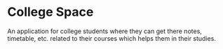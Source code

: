 # College Space

An application for college students where they can get there notes, timetable, etc. related to their courses which helps them in their studies.